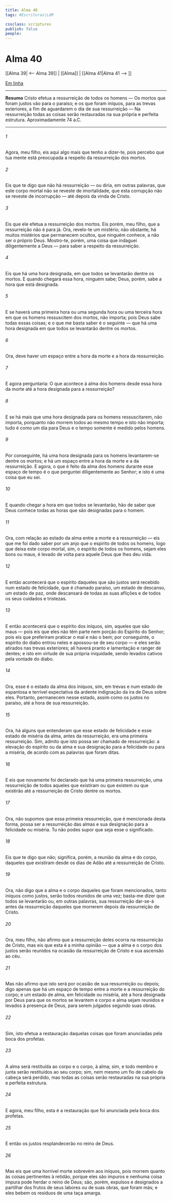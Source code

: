 ```yaml
---
title: Alma 40
tags: #Escrituras\LdM

cssclass: scriptures
publish: false
people:
---
```


# Alma 40
[[Alma 39| <-- Alma 39]] | [[Alma]] | [[Alma 41|Alma 41 --> ]]

[Em linha](https://churchofjesuschrist.org/study/scriptures/bofm/alma/40?lang=por)

---
__Resumo__
Cristo efetua a ressurreição de todos os homens — Os mortos que foram justos vão para o paraíso; e os que foram iníquos, para as trevas exteriores, a fim de aguardarem o dia de sua ressurreição — Na ressurreição todas as coisas serão restauradas na sua própria e perfeita estrutura. Aproximadamente 74 a.C.

---
###### 1 
Agora, meu filho, eis aqui algo mais que tenho a dizer-te, pois percebo que tua mente está preocupada a respeito da ressurreição dos mortos.

###### 2 
Eis que te digo que não há ressurreição — ou diria, em outras palavras, que este corpo mortal não se reveste de imortalidade, que esta corrupção não se reveste de incorrupção — até depois da vinda de Cristo.

###### 3 
Eis que ele efetua a ressurreição dos mortos. Eis porém, meu filho, que a ressurreição não é para já. Ora, revelo-te um mistério; não obstante, há muitos mistérios que permanecem ocultos, que ninguém conhece, a não ser o próprio Deus. Mostro-te, porém, uma coisa que indaguei diligentemente a Deus — para saber a respeito da ressurreição.

###### 4 
Eis que há uma hora designada, em que todos se levantarão dentre os mortos. E quando chegará essa hora, ninguém sabe; Deus, porém, sabe a hora que está designada.

###### 5 
E se haverá uma primeira hora ou uma segunda hora ou uma terceira hora em que os homens ressuscitem dos mortos, não importa; pois Deus sabe todas essas coisas; e o que me basta saber é o seguinte — que há uma hora designada em que todos se levantarão dentre os mortos.

###### 6 
Ora, deve haver um espaço entre a hora da morte e a hora da ressurreição.

###### 7 
E agora perguntaria: O que acontece à alma dos homens desde essa hora da morte até a hora designada para a ressurreição?

###### 8 
E se há mais que uma hora designada para os homens ressuscitarem, não importa, porquanto não morrem todos ao mesmo tempo e isto não importa; tudo é como um dia para Deus e o tempo somente é medido pelos homens.

###### 9 
Por conseguinte, há uma hora designada para os homens levantarem-se dentre os mortos; e há um espaço entre a hora da morte e a da ressurreição. E agora, o que é feito da alma dos homens durante esse espaço de tempo é o que perguntei diligentemente ao Senhor; e isto é uma coisa que eu sei.

###### 10 
E quando chegar a hora em que todos se levantarão, hão de saber que Deus conhece todas as horas que são designadas para o homem.

###### 11 
Ora, com relação ao estado da alma entre a morte e a ressurreição — eis que me foi dado saber por um anjo que o espírito de todos os homens, logo que deixa este corpo mortal, sim, o espírito de todos os homens, sejam eles bons ou maus, é levado de volta para aquele Deus que lhes deu vida.

###### 12 
E então acontecerá que o espírito daqueles que são justos será recebido num estado de felicidade, que é chamado paraíso, um estado de descanso, um estado de paz, onde descansará de todas as suas aflições e de todos os seus cuidados e tristezas.

###### 13 
E então acontecerá que o espírito dos iníquos, sim, aqueles que são maus — pois eis que eles não têm parte nem porção do Espírito do Senhor; pois eis que preferiram praticar o mal e não o bem; por conseguinte, o espírito do diabo entrou neles e apossou-se de seu corpo — e eles serão atirados nas trevas exteriores; ali haverá pranto e lamentação e ranger de dentes; e isto em virtude de sua própria iniquidade, sendo levados cativos pela vontade do diabo.

###### 14 
Ora, esse é o estado da alma dos iníquos, sim, em trevas e num estado de espantosa e terrível expectativa da ardente indignação da ira de Deus sobre eles. Portanto, permanecem nesse estado, assim como os justos no paraíso, até a hora de sua ressurreição.

###### 15 
Ora, há alguns que entenderam que esse estado de felicidade e esse estado de miséria da alma, antes da ressurreição, era uma primeira ressurreição. Sim, admito que isto possa ser chamado de ressurreição: a elevação do espírito ou da alma e sua designação para a felicidade ou para a miséria, de acordo com as palavras que foram ditas.

###### 16 
E eis que novamente foi declarado que há uma primeira ressurreição, uma ressurreição de todos aqueles que existiram ou que existem ou que existirão até a ressurreição de Cristo dentre os mortos.

###### 17 
Ora, não supomos que essa primeira ressurreição, que é mencionada desta forma, possa ser a ressurreição das almas e sua designação para a felicidade ou miséria. Tu não podes supor que seja esse o significado.

###### 18 
Eis que te digo que não; significa, porém, a reunião da alma e do corpo, daqueles que existiram desde os dias de Adão até a ressurreição de Cristo.

###### 19 
Ora, não digo que a alma e o corpo daqueles que foram mencionados, tanto iníquos como justos, serão todos reunidos de uma vez; basta-me dizer que todos se levantarão ou, em outras palavras, sua ressurreição dar-se-á antes da ressurreição daqueles que morrerem depois da ressurreição de Cristo.

###### 20 
Ora, meu filho, não afirmo que a ressurreição deles ocorra na ressurreição de Cristo, mas eis que esta é a minha opinião — que a alma e o corpo dos justos serão reunidos na ocasião da ressurreição de Cristo e sua ascensão ao céu.

###### 21 
Mas não afirmo que isto será por ocasião de sua ressurreição ou depois; digo apenas que há um espaço de tempo entre a morte e a ressurreição do corpo; e um estado de alma, em felicidade ou miséria, até a hora designada por Deus para que os mortos se levantem e corpo e alma sejam reunidos e levados à presença de Deus, para serem julgados segundo suas obras.

###### 22 
Sim, isto efetua a restauração daquelas coisas que foram anunciadas pela boca dos profetas.

###### 23 
A alma será restituída ao corpo e o corpo, à alma; sim, e todo membro e junta serão restituídos ao seu corpo; sim, nem mesmo um fio de cabelo da cabeça será perdido, mas todas as coisas serão restauradas na sua própria e perfeita estrutura.

###### 24 
E agora, meu filho, esta é a restauração que foi anunciada pela boca dos profetas.

###### 25 
E então os justos resplandecerão no reino de Deus.

###### 26 
Mas eis que uma horrível morte sobrevém aos iníquos, pois morrem quanto às coisas pertinentes à retidão, porque eles são impuros e nenhuma coisa impura pode herdar o reino de Deus; são, porém, expulsos e designados a partilhar dos frutos de seus labores ou de suas obras, que foram más; e eles bebem os resíduos de uma taça amarga.


